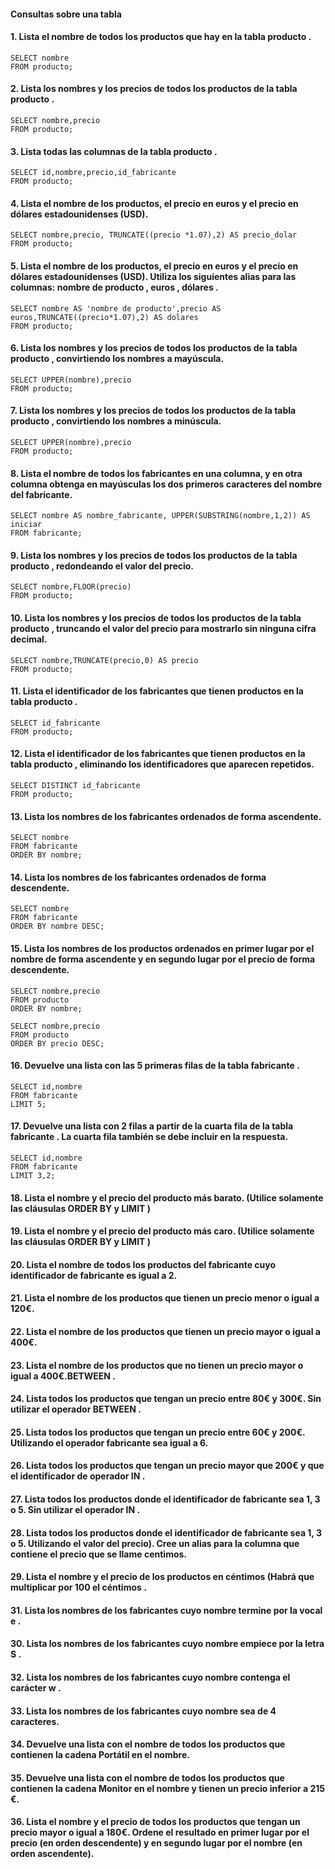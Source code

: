    <h4>Consultas sobre una tabla</h4>

<h4>1. Lista el nombre de todos los productos que hay en la tabla producto .</h4>

    SELECT nombre
    FROM producto;

<h4>2. Lista los nombres y los precios de todos los productos de la tabla producto .</h4>

    SELECT nombre,precio
    FROM producto;

<h4>3. Lista todas las columnas de la tabla producto .</h4>

    SELECT id,nombre,precio,id_fabricante
    FROM producto;

<h4>4. Lista el nombre de los productos, el precio en euros y el precio en dólares estadounidenses
(USD).</h4>

    SELECT nombre,precio, TRUNCATE((precio *1.07),2) AS precio_dolar
    FROM producto;

<h4>5. Lista el nombre de los productos, el precio en euros y el precio en dólares estadounidenses
(USD). Utiliza los siguientes alias para las columnas: nombre de producto , euros , dólares .</h4>

    SELECT nombre AS 'nombre de producto',precio AS euros,TRUNCATE((precio*1.07),2) AS dolares
    FROM producto;

<h4>6. Lista los nombres y los precios de todos los productos de la tabla producto , convirtiendo los
nombres a mayúscula.</h4>

    SELECT UPPER(nombre),precio
    FROM producto;

<h4>7. Lista los nombres y los precios de todos los productos de la tabla producto , convirtiendo los
nombres a minúscula.</h4>

    SELECT UPPER(nombre),precio
    FROM producto;

<h4>8. Lista el nombre de todos los fabricantes en una columna, y en otra columna obtenga en
mayúsculas los dos primeros caracteres del nombre del fabricante.</h4>

    SELECT nombre AS nombre_fabricante, UPPER(SUBSTRING(nombre,1,2)) AS iniciar
    FROM fabricante;

<h4>9. Lista los nombres y los precios de todos los productos de la tabla producto , redondeando el
valor del precio.</h4>

    SELECT nombre,FLOOR(precio)
    FROM producto;

<h4>10. Lista los nombres y los precios de todos los productos de la tabla producto , truncando el
valor del precio para mostrarlo sin ninguna cifra decimal.</h4>

    SELECT nombre,TRUNCATE(precio,0) AS precio
    FROM producto;

<h4>11. Lista el identificador de los fabricantes que tienen productos en la tabla producto .</h4>

    SELECT id_fabricante
    FROM producto;

<h4>12. Lista el identificador de los fabricantes que tienen productos en la tabla producto ,
eliminando los identificadores que aparecen repetidos.</h4>

    SELECT DISTINCT id_fabricante
    FROM producto;

<h4>13. Lista los nombres de los fabricantes ordenados de forma ascendente.</h4>

    SELECT nombre 
    FROM fabricante
    ORDER BY nombre;

<h4>14. Lista los nombres de los fabricantes ordenados de forma descendente.</h4>

    SELECT nombre 
    FROM fabricante
    ORDER BY nombre DESC;

<h4>15. Lista los nombres de los productos ordenados en primer lugar por el nombre de forma
ascendente y en segundo lugar por el precio de forma descendente.</h4>

    SELECT nombre,precio
    FROM producto
    ORDER BY nombre;

    SELECT nombre,precio
    FROM producto
    ORDER BY precio DESC;

<h4>16. Devuelve una lista con las 5 primeras filas de la tabla fabricante .</h4>

    SELECT id,nombre
    FROM fabricante
    LIMIT 5;

<h4>17. Devuelve una lista con 2 filas a partir de la cuarta fila de la tabla fabricante . La cuarta fila
también se debe incluir en la respuesta.</h4>

    SELECT id,nombre
    FROM fabricante
    LIMIT 3,2;

<h4>18. Lista el nombre y el precio del producto más barato. (Utilice solamente las cláusulas ORDER
BY y LIMIT )</h4>



<h4>19. Lista el nombre y el precio del producto más caro. (Utilice solamente las cláusulas ORDER BY
y LIMIT )</h4>



<h4>20. Lista el nombre de todos los productos del fabricante cuyo identificador de fabricante es
igual a 2.</h4>



<h4>21. Lista el nombre de los productos que tienen un precio menor o igual a 120€.</h4>



<h4>22. Lista el nombre de los productos que tienen un precio mayor o igual a 400€.</h4>



<h4>23. Lista el nombre de los productos que no tienen un precio mayor o igual a 400€.BETWEEN .</h4>



<h4>24. Lista todos los productos que tengan un precio entre 80€ y 300€. Sin utilizar el operador
BETWEEN .</h4>



<h4>25. Lista todos los productos que tengan un precio entre 60€ y 200€. Utilizando el operador
fabricante sea igual a 6.</h4>



<h4>26. Lista todos los productos que tengan un precio mayor que 200€ y que el identificador de
operador IN .</h4>



<h4>27. Lista todos los productos donde el identificador de fabricante sea 1, 3 o 5. Sin utilizar el
operador IN .</h4>



<h4>28. Lista todos los productos donde el identificador de fabricante sea 1, 3 o 5. Utilizando el
valor del precio). Cree un alias para la columna que contiene el precio que se llame centimos.</h4>



<h4>29. Lista el nombre y el precio de los productos en céntimos (Habrá que multiplicar por 100 el
céntimos .</h4>



<h4>31. Lista los nombres de los fabricantes cuyo nombre termine por la vocal e .</h4>



<h4>30. Lista los nombres de los fabricantes cuyo nombre empiece por la letra S .</h4>



<h4>32. Lista los nombres de los fabricantes cuyo nombre contenga el carácter w .</h4>



<h4>33. Lista los nombres de los fabricantes cuyo nombre sea de 4 caracteres.</h4>



<h4>34. Devuelve una lista con el nombre de todos los productos que contienen la cadena Portátil
en el nombre.</h4>



<h4>35. Devuelve una lista con el nombre de todos los productos que contienen la cadena Monitor
en el nombre y tienen un precio inferior a 215 €.</h4>



<h4>36. Lista el nombre y el precio de todos los productos que tengan un precio mayor o igual a
180€. Ordene el resultado en primer lugar por el precio (en orden descendente) y en
segundo lugar por el nombre (en orden ascendente).</h4>


